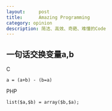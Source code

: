 ```yaml
---
layout:     post
title:      Amazing Programming
category: opinion
description: 简洁、高效、奇葩、难懂的Code
---
```


## 一句话交换变量a,b

C

    a = (a+b) - (b=a)

PHP

    list($a,$b) = array($b,$a);
